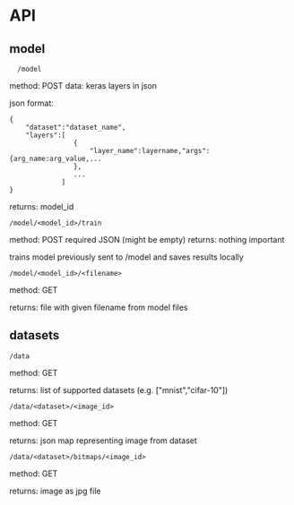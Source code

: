 # API
  ## model
      /model
  method: POST
  data: keras layers in json
  
  json format: 
```
{
    "dataset":"dataset_name",
    "layers":[
                {
                    "layer_name":layername,"args":{arg_name:arg_value,...
                },
                ...
             ]
}
```
 returns: model_id

    /model/<model_id>/train
    
   method: POST
   required JSON (might be empty)
   returns: nothing important
  
  trains model previously sent to /model and saves results locally
  
    /model/<model_id>/<filename>
    
  method: GET
  
  returns: file with given filename from model files
  
  ## datasets
  
    /data
    
  method: GET
  
  returns: list of supported datasets (e.g. \["mnist","cifar-10"]) 
  
    /data/<dataset>/<image_id>
  
  method: GET
  
  returns: json map representing image from dataset
  
    /data/<dataset>/bitmaps/<image_id>
    
  method: GET
  
  returns: image as jpg file